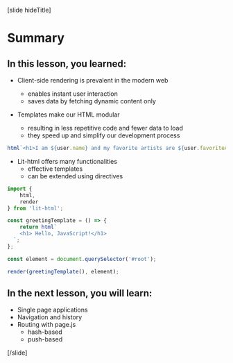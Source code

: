 [slide hideTitle]

# Summary

## In this lesson, you learned:

- Client-side rendering is prevalent in the modern web
    * enables instant user interaction
    * saves data by fetching dynamic content only

- Templates make our HTML modular
    * resulting in less repetitive code and fewer data to load
    * they speed up and simplify our development process

```js
html`<h1>I am ${user.name} and my favorite artists are ${user.favoriteArtists.join(', ')}.</h1>`
```

- Lit-html offers many functionalities
    * effective templates
    * can be extended using directives

```js
import {
    html,
    render
} from 'lit-html';

const greetingTemplate = () => {
    return html`
    <h1> Hello, JavaScript!</h1>
  `;
};

const element = document.querySelector('#root');

render(greetingTemplate(), element);

```


## In the next lesson, you will learn:

- Single page application​s
- Navigation and history​
- Routing with page.js
    * hash-based​
    * push-based​ 

[/slide]
